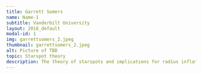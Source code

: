 ```yaml
---
title: Garrett Somers
name: Name-1
subtitle: Vanderbilt University
layout: 2018_default
modal-id: 1
img: garrettsomers_2.jpeg
thumbnail: garrettsomers_2.jpeg
alt: Picture of TBD
topic: Starspot theory
description: The theory of starspots and implications for radius inflation
---
```

